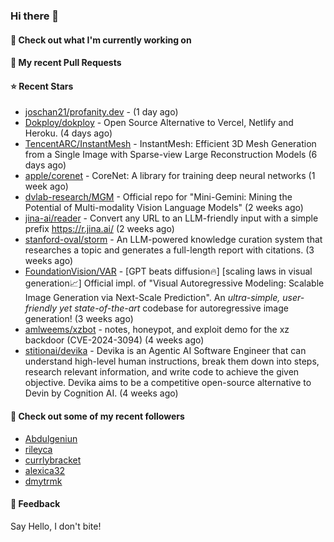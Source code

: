 ### Hi there 👋

#### 👷 Check out what I'm currently working on

#### 🔨 My recent Pull Requests


#### ⭐ Recent Stars

- [joschan21/profanity.dev](https://github.com/joschan21/profanity.dev) -  (1 day ago)
- [Dokploy/dokploy](https://github.com/Dokploy/dokploy) - Open Source Alternative to Vercel, Netlify and Heroku. (4 days ago)
- [TencentARC/InstantMesh](https://github.com/TencentARC/InstantMesh) - InstantMesh: Efficient 3D Mesh Generation from a Single Image with Sparse-view Large Reconstruction Models (6 days ago)
- [apple/corenet](https://github.com/apple/corenet) - CoreNet: A library for training deep neural networks (1 week ago)
- [dvlab-research/MGM](https://github.com/dvlab-research/MGM) - Official repo for &#34;Mini-Gemini: Mining the Potential of Multi-modality Vision Language Models&#34; (2 weeks ago)
- [jina-ai/reader](https://github.com/jina-ai/reader) - Convert any URL to an LLM-friendly input with a simple prefix https://r.jina.ai/ (2 weeks ago)
- [stanford-oval/storm](https://github.com/stanford-oval/storm) - An LLM-powered knowledge curation system that researches a topic and generates a full-length report with citations. (3 weeks ago)
- [FoundationVision/VAR](https://github.com/FoundationVision/VAR) - [GPT beats diffusion🔥] [scaling laws in visual generation📈] Official impl. of &#34;Visual Autoregressive Modeling: Scalable Image Generation via Next-Scale Prediction&#34;. An *ultra-simple, user-friendly yet state-of-the-art* codebase for autoregressive image generation! (3 weeks ago)
- [amlweems/xzbot](https://github.com/amlweems/xzbot) - notes, honeypot, and exploit demo for the xz backdoor (CVE-2024-3094) (4 weeks ago)
- [stitionai/devika](https://github.com/stitionai/devika) - Devika is an Agentic AI Software Engineer that can understand high-level human instructions, break them down into steps, research relevant information, and write code to achieve the given objective. Devika aims to be a competitive open-source alternative to Devin by Cognition AI. (4 weeks ago)

#### 👯 Check out some of my recent followers

- [Abdulgeniun](https://github.com/Abdulgeniun)
- [rileyca](https://github.com/rileyca)
- [currlybracket](https://github.com/currlybracket)
- [alexica32](https://github.com/alexica32)
- [dmytrmk](https://github.com/dmytrmk)

#### 💬 Feedback

Say Hello, I don't bite!